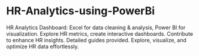 # HR-Analytics-using-PowerBi
HR Analytics Dashboard: Excel for data cleaning &amp; analysis, Power BI for visualization. Explore HR metrics, create interactive dashboards. Contribute to enhance HR insights. Detailed guides provided. Explore, visualize, and optimize HR data effortlessly.
